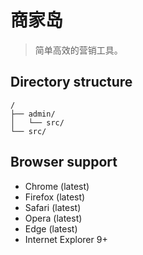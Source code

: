 # 商家岛

> 简单高效的营销工具。



## Directory structure

```
/
├── admin/
│   └── src/
└── src/
```



## Browser support

- Chrome (latest)
- Firefox (latest)
- Safari (latest)
- Opera (latest)
- Edge (latest)
- Internet Explorer 9+
